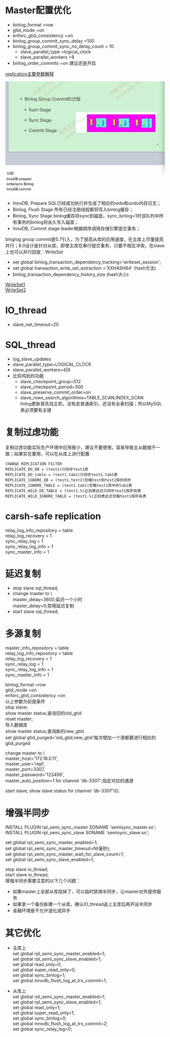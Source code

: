 # Master配置优化

- binlog\_format                       =row
- gtid\_mode                           =on  
- enforc\_gtid\_consistency            =on  
- binlog\_group\_commit\_sync\_delay      =100   
- binlog\_group\_commit\_sync\_no\_delay\_count = 10
	- slave\_parallel\_type			  =logical_clock
	- slave\_parallel\_workers		  =8
- binlog\_order\_commits				  =on 建议还是开启  

[replication主要参数解释](https://www.cnblogs.com/zping/p/9171528.html)


![](images/复制参数优化2.jpg)   
- InnoDB, Prepare
    SQL已经成功执行并生成了相应的redo和undo内存日志； 
- Binlog, Flush Stage
    所有已经注册线程都将写入binlog缓存； 
- Binlog, Sync Stage
    binlog缓存将sync到磁盘，sync_binlog=1时该队列中所有事务的binlog将永久写入磁盘；
- InnoDB, Commit stage
    leader根据顺序调用存储引擎提交事务；
    
binglog group commit是5.7引入，为了提高从库的应用速度，在主库上尽量提高并行；8.0设计是针对从库，即使主库在串行提交事务，只要不相互冲突，在slave上也可以并行回放：WriteSet
- set global  binlog\_transaction\_dependency\_tracking='writeset_session';
- set global transaction\_write\_set\_extraction ='XXHASH64' (hash方法)
- binlog\_transaction\_dependency\_history\_size (hash大小)

[WriteSet1](https://www.cnblogs.com/danhuangpai/p/10254935.html)  
[WriteSet2](https://zhuanlan.zhihu.com/p/37129637)  

# IO_thread

- slave\_net\_timeout=20

# SQL_thread

- log\_slave\_updates
- slave\_parallel\_type=LOGICAL_CLOCK
- slave\_parallet\_workers=4|8
- 比较鸡肋的功能
	- slave\_checkpoint\_group=512   
	- slave\_checkpoint\_period=300
	- slave\_preserve\_commit\_order=on
	- slave\_rows_search\_algorithms=TABLE_SCAN,INDEX_SCAN  
	linlog更新首先找主机，没有走普通索引，还没有全表扫描；所以MySQL表必须要有主键
	
	
# 复制过虑功能

复制过虑功能实际生产环境中应用极少，建议不要使用，容易导致主从数据不一致；如果实在要用，可以在从库上进行配置  
```
CHANGE REPLICATION FILTER  
REPLICATE_DO_DB = (test1)只同步test1库    
REPLICATE_DO_table = (test1.tab1)只同步test1.tab1表 
REPLICATE_IGNORE_DB = (test1,test2)忽略test和test2库的同步    
REPLICATE_IGNORE_TABLE = (test1.tab1)忽略test1库中的tab1表    
REPLICATE_WILD_DO_TABLE = (test1.%)正则表达式只同步test1库所有表    
REPLICATE_WILD_IGNORE_TABLE = (test1.%)正则表达式忽略test1库所有表    
```

# carsh-safe replication 

relay\_log\_info\_repository   = table  
relay\_log_recovery			   = 1  
sync\_relay\_log			   = 1  
sync\_relay\_log\_info		   = 1  
sync\_master\_info			   = 1  


# 延迟复制

- stop slave sql_thread;
- change master to \  
  master\_delay=3600;延迟一个小时  
  master_delay=0;禁用延迟复制
- start slave sql_thread;

# 多源复制
master\_info\_repository   = table   
relay\_log\_info\_repository   = table  
relay\_log_recovery			   = 1  
sync\_relay\_log			   = 1  
sync\_relay\_log\_info		   = 1  
sync\_master\_info			   = 1 


binlog\_format                       =row   
gtid\_mode                           =on   
enforc\_gtid\_consistency            =on  
以上参数为前提条件  
stop slave;  
show master status;查询旧的old_gtid   
reset master;   
导入数据库   
show master status;查询新的new_gtid     
set global gtid_purged='old_gtid,new_gtid'每次增加一个源都要进行相应的gtid_purged   

change master to \  
master_host='172.18.0.11',\
master_user='repl',\
master_port=3307,\
master_password='123456',\
master_auto_position=1 for channel 'db-3307';指定对应的通道

start slave;
show slave status for channel 'db-3307'\G;



# 增强半同步

INSTALL PLUGIN rpl\_semi\_sync\_master SONAME 'semisync\_master.so';  
INSTALL PLUGIN rpl\_semi\_sync\_slave  SONAME  'semisync\_slave.so';  

set global rpl\_semi\_sync\_master\_enabled=1;  
set global rpl\_semi\_sync\_master\_timeout=N(毫秒);  
set global rpl\_semi\_sync\_master\_wait\_for\_slave\_count=1;  
set global rpl\_semi\_sync\_slave\_enabled=1;  

stop slave io_thread;  
start slave io_thread;  
增强半同步需要注意的以下几个问题：
- 如果master上全部从库挂掉了，可以临时禁用半同步，让master对外提供服务
- 如果拿一个备份新建一个从库，确认IO_thread追上主库后再开设半同步
- 金融环境是不允许退化成异步


# 其它优化

- 主库上  
set global rpl\_semi\_sync\_master\_enabled=1;   
set global rpl\_semi\_sync\_slave\_enabled=1;  
set global read\_only=0;  
set global super\_read\_only=0;  
set global sync\_binlog=1;  
set global innodb\_flush\_log\_at\_trx\_commit=1;  


- 从库上  
set global rpl\_semi\_sync\_master\_enabled=1;   
set global rpl\_semi\_sync\_slave\_enabled=1;  
set global read\_only=1;  
set global super\_read\_only=1;  
set global sync\_binlog=0;  
set global innodb\_flush\_log\_at\_trx\_commit=2;  
set global sync\_relay\_log=0;


<!--------------
[https://www.feilvbin.ren/20181606/]   